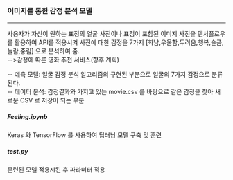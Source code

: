 ### 이미지를 통한 감정 분석 모델
-------------------
사용자가 자신이 원하는 표정의 얼굴 사진이나 표정이 포함된 이미지 사진을 
텐서플로우를 활용하여 API를 적용시켜 사진에 대한 감정을 7가지
[화남,우울함,두려움,행복,슬픔,놀람,중림] 으로 분석하여 줌.   
-->감정에 따른 영화 추천 서비스(향후 계획)

-- 예측 모델: 얼굴 감정 분석 알고리즘의 구현된 부분으로 얼굴의 7가지 감정으로 분류 된다.   
-- 데이터 분석: 감정결과와 가지고 있는 movie.csv 를 바탕으로 같은 감정을 찾아 새로운 CSV 로 저장이 되는 부분

##### Feeling.ipynb 
Keras 와 TensorFlow 를 사용하여 딥러닝 모델 구축 및 훈련
##### test.py 
훈련된 모델 적용시킨 후 파라미터 적용

